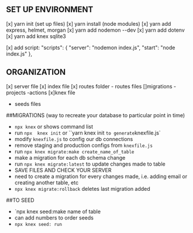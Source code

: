 ## SET UP ENVIRONMENT
[x] yarn init (set up files)
[x] yarn install (node modules)
[x] yarn add express, helmet, morgan 
[x] yarn add nodemon --dev
[x] yarn add dotenv
[x] yarn add knex sqlite3

[x] add script: 
 "scripts": {
    "server": "nodemon index.js",
    "start": "node index.js"
  },

## ORGANIZATION
[x] server file 
[x] index file 
[x] routes folder
    - routes files
[]migrations
    -projects
    -actions
[x]knex file
- seeds files 

##MIGRATIONS (way to recreate your database to particular point in time)

- `npx knex` or  shows command list 
- run `npx  knex init` or ``yarn knex init ` to generate `knexfile.js`
- modify `knexfile.js` to config our db connections
- remove staging and production configs from `knexfile.js`
- run `npx knex migrate:make create_name_of_table` 
- make a migration for each db schema change 
- run `npx knex migrate:latest` to update changes made to table 
- SAVE FILES AND CHECK YOUR SERVER
- need to create a migration for every changes made, i.e. adding email or creating another table, etc
- `npx knex migrate:rollback` deletes last migration added 


##TO SEED

- `npx knex seed:make name of table 
- can add numbers to order seeds
- `npx knex seed: run`



